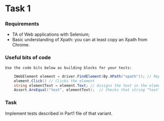 # Task 1

### Requirements

- TA of Web applications with Selenium;
- Basic understanding of Xpath: you can at least copy an Xpath from Chrome.


### Useful bits of code

	Use the code bits below as building blocks for your tests:
```csharp
	IWebElement element = driver.FindElement(By.XPath("xpath")); // Replace “xpath” with correct xpath. This returns an IWebElement interface of the element found by Xpath. This interface can then be used to click the element or perform other actions (such as getting its text, checking visibility).
	element.Click() // Clicks the element
	string elementText = element.Text; // Assigns the text in the element (which is usually what you see on this element in your browser) to variable elementText
	Assert.AreEqual("text", elementText);  // Checks that string “text” is equal to variable elementText, and throws exception if not. Use for checks that must succeed for the test to pass (i.e. the checks that are the purpose of the test).
```

### Task

Implement tests described in Part1 file of that variant.
